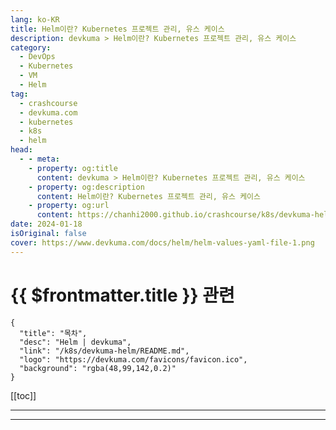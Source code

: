 ```yaml
---
lang: ko-KR
title: Helm이란? Kubernetes 프로젝트 관리, 유스 케이스
description: devkuma > Helm이란? Kubernetes 프로젝트 관리, 유스 케이스
category: 
  - DevOps
  - Kubernetes
  - VM
  - Helm
tag: 
  - crashcourse
  - devkuma.com
  - kubernetes
  - k8s
  - helm
head:
  - - meta:
    - property: og:title
      content: devkuma > Helm이란? Kubernetes 프로젝트 관리, 유스 케이스
    - property: og:description
      content: Helm이란? Kubernetes 프로젝트 관리, 유스 케이스
    - property: og:url
      content: https://chanhi2000.github.io/crashcourse/k8s/devkuma-helm/what-is-helm.html
date: 2024-01-18
isOriginal: false
cover: https://www.devkuma.com/docs/helm/helm-values-yaml-file-1.png
---
```


# {{ $frontmatter.title }} 관련

```component VPCard
{
  "title": "목차",
  "desc": "Helm | devkuma",
  "link": "/k8s/devkuma-helm/README.md",
  "logo": "https://devkuma.com/favicons/favicon.ico",
  "background": "rgba(48,99,142,0.2)"
}
```

[[toc]]

---

<SiteInfo
  name="Helm이란? Kubernetes 프로젝트 관리, 유스 케이스 | devkuma"
  desc="Helm은 Kubernetes 구성 파일을 하나의 재사용 가능한 패키지로 통합하여 Kubernetes 애플리케이션의 생성, 패키징, 구성 및 배포를 자동화하는 도구이다."
  url="https://devkuma.com/docs/helm/what-is-helm/"
  logo="https://devkuma.com/favicons/favicon.ico"
  preview="https://www.devkuma.com/docs/helm/helm-values-yaml-file-1.png"/>

<!-- TODO: 작성 -->

---

<TagLinks />